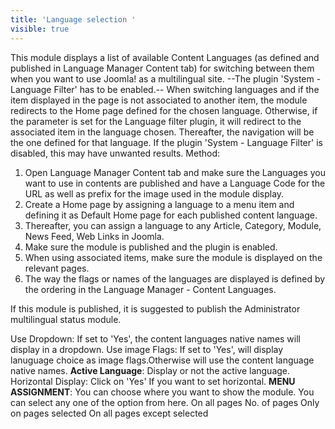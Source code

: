 ```yaml
---
title: 'Language selection '
visible: true
---
```


This module displays a list of available Content Languages (as defined and published in Language Manager Content tab) for switching between them when you want to use Joomla! as a multilingual site. 
--The plugin 'System - Language Filter' has to be enabled.--
When switching languages and if the item displayed in the page is not associated to another item, the module redirects to the Home page defined for the chosen language.
Otherwise, if the parameter is set for the Language filter plugin, it will redirect to the associated item in the language chosen. Thereafter, the navigation will be the one defined for that language. 
If the plugin 'System - Language Filter' is disabled, this may have unwanted results.
Method:
1. Open Language Manager Content tab and make sure the Languages you want to use in contents are published and have a Language Code for the URL as well as prefix for the image used in the module display.
2. Create a Home page by assigning a language to a menu item and defining it as Default Home page for each published content language. 
3. Thereafter, you can assign a language to any Article, Category, Module, News Feed, Web Links in Joomla.
4. Make sure the module is published and the plugin is enabled. 
5. When using associated items, make sure the module is displayed on the relevant pages. 
6. The way the flags or names of the languages are displayed is defined by the ordering in the Language Manager - Content Languages.

If this module is published, it is suggested to publish the Administrator multilingual status module.



Use Dropdown: If set to 'Yes', the content languages native names will display in a dropdown.
Use image Flags: If set to 'Yes', will display lanuguage choice as image flags.Otherwise will use the content language native names.
**Active Language**: Display or not the active language.
Horizontal Display: Click on 'Yes' If you want to set horizontal.
**MENU ASSIGNMENT**:
You can choose where you want to show the module. You can select any one of the option from here.
On all pages
No. of pages
Only on pages selected
On all pages except selected
